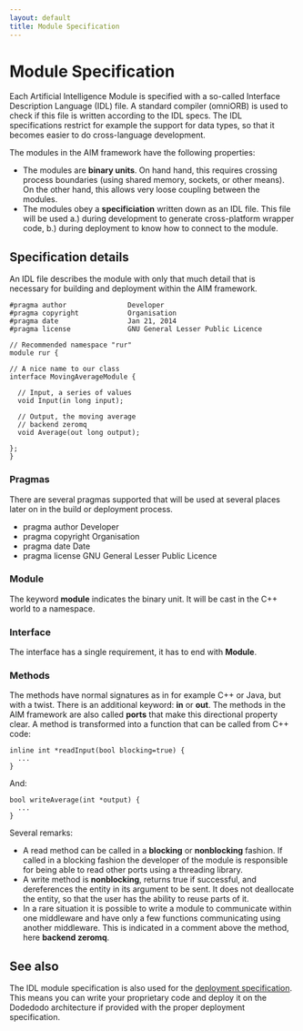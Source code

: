 ```yaml
---
layout: default
title: Module Specification
---
```


# Module Specification

Each Artificial Intelligence Module is specified with a so-called Interface Description Language (IDL) file. A standard compiler (omniORB) is used to check if this file is written according to the IDL specs. The IDL specifications restrict for example the support for data types, so that it becomes easier to do cross-language development. 

The modules in the AIM framework have the following properties:

* The modules are **binary units**. On hand hand, this requires crossing process boundaries (using shared memory, sockets, or other means). On the other hand, this allows very loose coupling between the modules.
* The modules obey a **specificiation** written down as an IDL file. This file will be used a.) during development to generate cross-platform wrapper code, b.) during deployment to know how to connect to the module.

## Specification details

An IDL file describes the module with only that much detail that is necessary for building and deployment within the AIM framework.

    #pragma author               Developer
    #pragma copyright            Organisation
    #pragma date                 Jan 21, 2014
    #pragma license              GNU General Lesser Public Licence
    
    // Recommended namespace "rur"
    module rur {
    
    // A nice name to our class
    interface MovingAverageModule {
    
      // Input, a series of values
      void Input(in long input);
      
      // Output, the moving average
      // backend zeromq
      void Average(out long output);
    
    };
    }
    
### Pragmas

There are several pragmas supported that will be used at several places later on in the build or deployment process.

* pragma author               Developer
* pragma copyright            Organisation
* pragma date                 Date
* pragma license              GNU General Lesser Public Licence

### Module

The keyword **module** indicates the binary unit. It will be cast in the C++ world to a namespace.

### Interface

The interface has a single requirement, it has to end with **Module**.

### Methods

The methods have normal signatures as in for example C++ or Java, but with a twist. There is an additional keyword: **in** or **out**. The methods in the AIM framework are also called **ports** that make this directional property clear. A method is transformed into a function that can be called from C++ code:

    inline int *readInput(bool blocking=true) {
      ...
    }

And:

    bool writeAverage(int *output) {
      ...
    }

Several remarks:

* A read method can be called in a **blocking** or **nonblocking** fashion. If called in a blocking fashion the developer of the module is responsible for being able to read other ports using a threading library. 
* A write method is **nonblocking**, returns true if successful, and dereferences the entity in its argument to be sent. It does not deallocate the entity, so that the user has the ability to reuse parts of it.
* In a rare situation it is possible to write a module to communicate within one middleware and have only a few functions communicating using another middleware. This is indicated in a comment above the method, here **backend zeromq**.

## See also

The IDL module specification is also used for the [deployment specification](deployment_spec.html). This means you can write your proprietary code and deploy it on the Dodedodo architecture if provided with the proper deployment specification.

